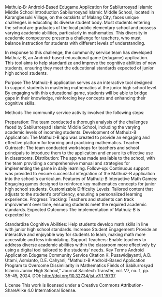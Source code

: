 Mathuiz-B: Android-Based Edugame Application for Sabilurrosyad Islamic Middle School
Introduction
Sabilurrosyad Islamic Middle School, located in Karangbesuki Village, on the outskirts of Malang City, faces unique challenges in educating its diverse student body. Most students entering the school are graduates of the local public elementary school and possess varying academic abilities, particularly in mathematics. This diversity in academic competence presents a challenge for teachers, who must balance instruction for students with different levels of understanding.

In response to this challenge, the community service team has developed Mathuiz-B, an Android-based educational game (edugame) application. This tool aims to help standardize and improve the cognitive abilities of new students, ensuring they meet the educational standards expected of junior high school students.

Purpose
The Mathuiz-B application serves as an interactive tool designed to support students in mastering mathematics at the junior high school level. By engaging with this educational game, students will be able to bridge gaps in their knowledge, reinforcing key concepts and enhancing their cognitive skills.

Methods
The community service activity involved the following steps:

Preparation: The team conducted a thorough analysis of the challenges faced by Sabilurrosyad Islamic Middle School, including the varying academic levels of incoming students.
Development of Mathuiz-B Application: The Mathuiz-B app was created to provide an engaging and effective platform for learning and practicing mathematics.
Teacher Outreach: The team conducted workshops for teachers and school principals to introduce them to the application and ensure its effective use in classrooms.
Distribution: The app was made available to the school, with the team providing a comprehensive manual and strategies for implementing the game in daily learning.
Follow-up: Continuous support was provided to ensure successful integration of the Mathuiz-B application into the school's curriculum.
Features of Mathuiz-B
Interactive Math Games: Engaging games designed to reinforce key mathematics concepts for junior high school students.
Customizable Difficulty Levels: Tailored content that adjusts to the student’s proficiency, ensuring a personalized learning experience.
Progress Tracking: Teachers and students can track improvement over time, ensuring students meet the required academic standards.
Expected Outcomes
The implementation of Mathuiz-B is expected to:

Standardize Cognitive Abilities: Help students develop math skills in line with junior high school standards.
Increase Student Engagement: Provide an interactive and enjoyable way for students to learn, making math more accessible and less intimidating.
Support Teachers: Enable teachers to address diverse academic abilities within the classroom more effectively by using a digital tool tailored to the students' needs.
Key Terms
Android Application
Edugame
Community Service
Citation
K. Pusawidjayanti, A.D. Utami, Asmianto, D.E. Cahyani, "Mathuiz-B Android-Based Application Program to Overcome Dissimilarity in Mathematics Fields of Sabilurrosyad Islamic Junior High School," Journal Saintech Transfer, vol. V7, no. 1, pp. 35-45, 2024.
DOI: http://doi.org/10.32734/jst.v7i1.15737

License
This work is licensed under a Creative Commons Attribution-ShareAlike 4.0 International license.
